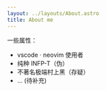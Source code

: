 ```yaml
---
layout: ../layouts/About.astro
title: About me
---
```


一些属性：

- vscode · neovim 使用者
- 纯种 INFP-T（伪）
- 不著名极端村上黑（存疑）
- ... (待补充)

<!-- ## 节流模式

节流模式默认启用，不会加载字体和图片，仅渲染文字。

默认情况下不会为您拉取字体和图片，而是回滚您本地的字体，启用后将为您自动拉取字体，不过请您方向，字体已全部压缩子集化，约消耗 ～1MB 的流量。

> 为什么设置节流模式？
>
> 字体和图片的加载非常消耗流量，本博客参与 512KB 俱乐部，对流量进行了严格优化，希望您可以理解。 -->
